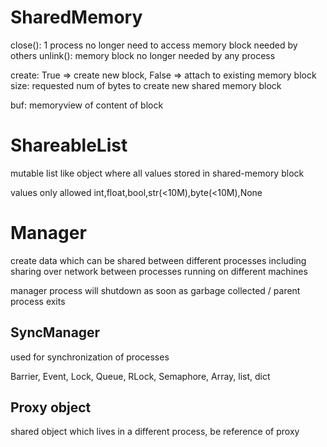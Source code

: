 # SharedMemory

close(): 1 process no longer need to access memory block needed by others
unlink(): memory block no longer needed by any process

create: True => create new block, False => attach to existing memory block
size: requested num of bytes to create new shared memory block

buf: memoryview of content of block

# ShareableList
mutable list like object where all values stored in shared-memory block

values only allowed int,float,bool,str(<10M),byte(<10M),None

# Manager
create data which can be shared between different processes
including sharing over network between processes running on different machines

manager process will shutdown as soon as garbage collected / parent process exits

## SyncManager
used for synchronization of processes

Barrier, Event, Lock, Queue, RLock, Semaphore, Array, list, dict

## Proxy object
shared object which lives in a different process, be reference of proxy







